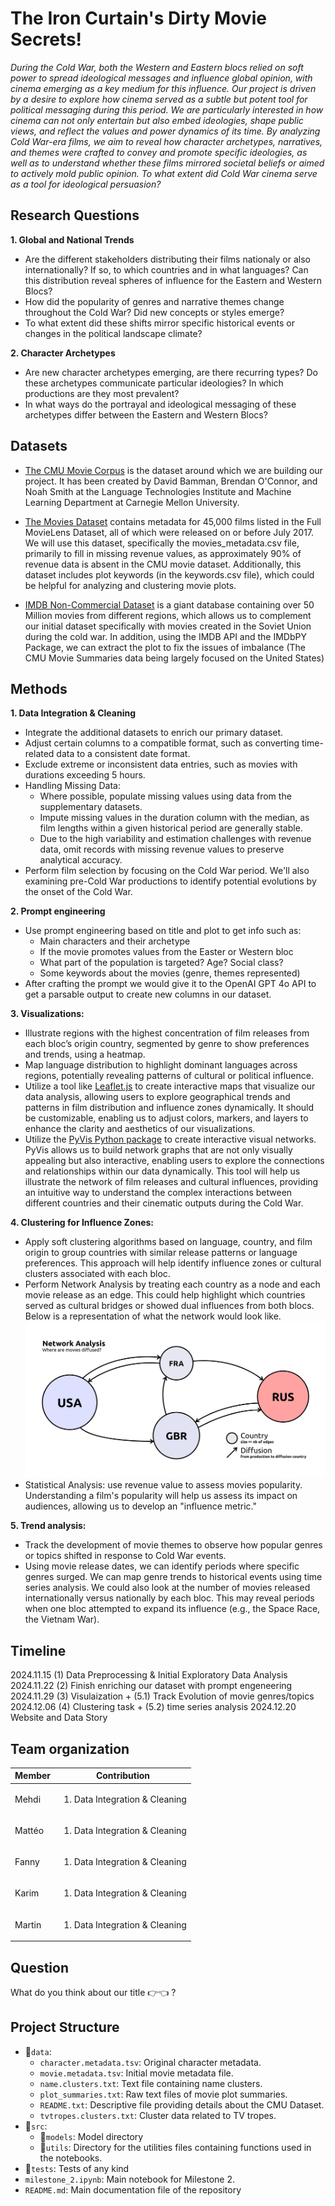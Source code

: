
# The Iron Curtain's Dirty Movie Secrets!

*During the Cold War, both the Western and Eastern blocs relied on soft power to spread ideological messages and influence global opinion, with cinema emerging as a key medium for this influence. Our project is driven by a desire to explore how cinema served as a subtle but potent tool for political messaging during this period. We are particularly interested in how cinema can not only entertain but also embed ideologies, shape public views, and reflect the values and power dynamics of its time. By analyzing Cold War-era films, we aim to reveal how character archetypes, narratives, and themes were crafted to convey and promote specific ideologies, as well as to understand whether these films mirrored societal beliefs or aimed to actively mold public opinion. To what extent did Cold War cinema serve as a tool for ideological persuasion?*

## Research Questions

**1. Global and National Trends**

- Are the different stakeholders distributing their films nationaly or also internationally? If so, to which countries and in what languages? Can this distribution reveal spheres of influence for the Eastern and Western Blocs?
- How did the popularity of genres and narrative themes change throughout the Cold War? Did new concepts or styles emerge?
- To what extent did these shifts mirror specific historical events or changes in the political landscape climate?

**2. Character Archetypes**

- Are new character archetypes emerging, are there recurring types? Do these archetypes communicate particular ideologies? In which productions are they most prevalent?
- In what ways do the portrayal and ideological messaging of these archetypes differ between the Eastern and Western Blocs?


## Datasets

- [The CMU Movie Corpus](https://www.cs.cmu.edu/~ark/personas/) is the dataset around which we are building our project. It has been created by David Bamman, Brendan O'Connor, and Noah Smith at the Language Technologies Institute and Machine Learning Department at Carnegie Mellon University.

- [The Movies Dataset](https://www.kaggle.com/datasets/rounakbanik/the-movies-dataset) contains metadata for 45,000 films listed in the Full MovieLens Dataset, all of which were released on or before July 2017. We will use this dataset, specifically the movies_metadata.csv file, primarily to fill in missing revenue values, as approximately 90% of revenue data is absent in the CMU movie dataset. Additionally, this dataset includes plot keywords (in the keywords.csv file), which could be helpful for analyzing and clustering movie plots.
- [IMDB Non-Commercial Dataset](https://developer.imdb.com/non-commercial-datasets/) is a giant database containing over 50 Million movies from different regions, which allows us to complement our initial dataset specifically with movies created in the Soviet Union during the cold war. In addition, using the IMDB API and the IMDbPY Package, we can extract the plot to fix the issues of imbalance (The CMU Movie Summaries data being largely focused on the United States)

## Methods

**1. Data Integration & Cleaning**

- Integrate the additional datasets to enrich our primary dataset.
- Adjust certain columns to a compatible format, such as converting time-related data to a consistent date format.
- Exclude extreme or inconsistent data entries, such as movies with durations exceeding 5 hours.
- Handling Missing Data:
    - Where possible, populate missing values using data from the supplementary datasets.
    - Impute missing values in the duration column with the median, as film lengths within a given historical period are generally stable.
    - Due to the high variability and estimation challenges with revenue data, omit records with missing revenue values to preserve analytical accuracy.
- Perform film selection by focusing on the Cold War period. We'll also examining pre-Cold War productions to identify potential evolutions by the onset of the Cold War.

**2. Prompt engineering**

- Use prompt engineering based on title and plot to get info such as:
    - Main characters and their archetype
    - If the movie promotes values from the Easter or Western bloc
    - What part of the population is targeted? Age? Social class?
    - Some keywords about the movies (genre, themes represented)
- After crafting the prompt we would give it to the OpenAI GPT 4o API to get a parsable output to create new columns in our dataset.

**3. Visualizations:**

- Illustrate regions with the highest concentration of film releases from each bloc’s origin country, segmented by genre to show preferences and trends, using a heatmap.
- Map language distribution to highlight dominant languages across regions, potentially revealing patterns of cultural or political influence.
- Utilize a tool like [Leaflet.js](https://leafletjs.com) to create interactive maps that visualize our data analysis, allowing users to explore geographical trends and patterns in film distribution and influence zones dynamically. It should be customizable, enabling us to adjust colors, markers, and layers to enhance the clarity and aesthetics of our visualizations.
- Utilize the [PyVis Python package](https://github.com/WestHealth/pyvis) to create interactive visual networks. PyVis allows us to build network graphs that are not only visually appealing but also interactive, enabling users to explore the connections and relationships within our data dynamically. This tool will help us illustrate the network of film releases and cultural influences, providing an intuitive way to understand the complex interactions between different countries and their cinematic outputs during the Cold War.

**4. Clustering for Influence Zones:**

- Apply soft clustering algorithms based on language, country, and film origin to group countries with similar release patterns or language preferences. This approach will help identify influence zones or cultural clusters associated with each bloc.
- Perform Network Analysis by treating each country as a node and each movie release as an edge. This could help highlight which countries served as cultural bridges or showed dual influences from both blocs. Below is a representation of what the network would look like. ![Network Analysis Example](src/utils/graph_network.png)
- Statistical Analysis: use revenue value to assess movies popularity. Understanding a film's popularity will help us assess its impact on audiences, allowing us to develop an "influence metric."

**5. Trend analysis:**

- Track the development of movie themes to observe how popular genres or topics shifted in response to Cold War events.
- Using movie release dates, we can identify periods where specific genres surged. We can map genre trends to historical events using time series analysis. We could also look at the number of movies released internationally versus nationally by each bloc. This may reveal periods when one bloc attempted to expand its influence (e.g., the Space Race, the Vietnam War).

## Timeline

2024.11.15 (1) Data Preprocessing & Initial Exploratory Data Analysis
2024.11.22 (2) Finish enriching our dataset with prompt engeneering
2024.11.29 (3) Visulaization + (5.1) Track Evolution of movie genres/topics
2024.12.06 (4) Clustering task + (5.2) time series analysis 
2024.12.20 Website and Data Story 

## Team organization

|Member | Contribution |
|--------|--------------|
|Mehdi | <ol><li>Data Integration & Cleaning</li></ol>|
|Mattéo | <ol><li>Data Integration & Cleaning</li></ol>|
|Fanny     | <ol><li>Data Integration & Cleaning</li><ol>|
|Karim     |<ol><li>Data Integration & Cleaning</li><ol>|
|Martin | <ol><li>Data Integration & Cleaning</li></ol>|

## Question

What do you think about our title 👉👈 ?

## Project Structure

- 📂`data`:
     - `character.metadata.tsv`: Original character metadata.
    - `movie.metadata.tsv`: Initial movie metadata file.
    - `name.clusters.txt`: Text file containing name clusters.
    - `plot_summaries.txt`: Raw text files of movie plot summaries.
    - `README.txt`: Descriptive file providing details about the CMU Dataset.
    - `tvtropes.clusters.txt`: Cluster data related to TV tropes.
- 📂`src`:
    - 📂`models`: Model directory
    - 📂`utils`: Directory for the utilities files containing functions used in the notebooks.
- 📂`tests`: Tests of any kind
- `milestone_2.ipynb`: Main notebook for Milestone 2.
- `README.md`: Main documentation file of the repository
